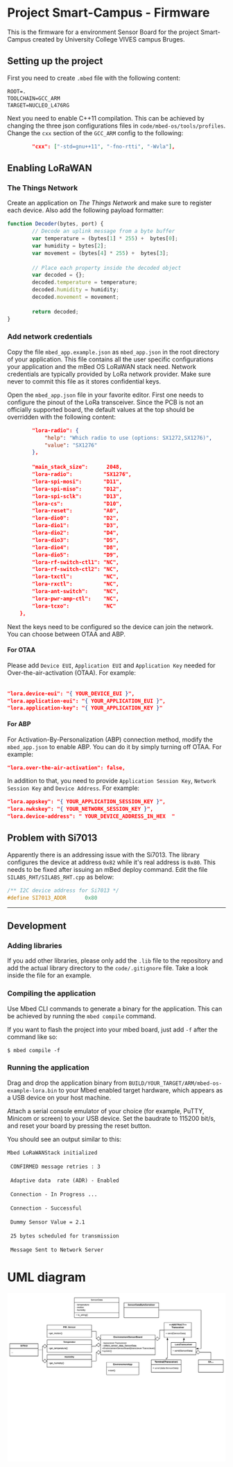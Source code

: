 # Project Smart-Campus - Firmware

This is the firmware for a environment Sensor Board for the project Smart-Campus created by University College VIVES campus Bruges.

## Setting up the project

First you need to create `.mbed` file with the following content:

```
ROOT=.
TOOLCHAIN=GCC_ARM
TARGET=NUCLEO_L476RG
```

Next you need to enable C++11 compilation. This can be achieved by changing the three json configurations files in `code/mbed-os/tools/profiles`. Change the `cxx` section of the `GCC_ARM` config to the following:

```json
        "cxx": ["-std=gnu++11", "-fno-rtti", "-Wvla"],
```

## Enabling LoRaWAN

### The Things Network

Create an application on *The Things Network* and make sure to register each device. Also add the following payload formatter:

```javascript
function Decoder(bytes, port) {
        // Decode an uplink message from a byte buffer
        var temperature = (bytes[1] * 255) +  bytes[0];
        var humidity = bytes[2];
        var movement = (bytes[4] * 255) +  bytes[3];

        // Place each property inside the decoded object
        var decoded = {};
        decoded.temperature = temperature;
        decoded.humidity = humidity;
        decoded.movement = movement;

        return decoded;
}
```

### Add network credentials

Copy the file `mbed_app.example.json` as `mbed_app.json` in the root directory of your application. This file contains all the user specific configurations your application and the mBed OS LoRaWAN stack need. Network credentials are typically provided by LoRa network provider. Make sure never to commit this file as it stores confidential keys.

Open the `mbed_app.json` file in your favorite editor. First one needs to configure the pinout of the LoRa transceiver. Since the PCB is not an officially supported board, the default values at the top should be overridden with the following content:

```json
        "lora-radio": {
            "help": "Which radio to use (options: SX1272,SX1276)",
            "value": "SX1276"
        },

        "main_stack_size":      2048,
        "lora-radio":          "SX1276",
        "lora-spi-mosi":       "D11",
        "lora-spi-miso":       "D12",
        "lora-spi-sclk":       "D13",
        "lora-cs":             "D10",
        "lora-reset":          "A0",
        "lora-dio0":           "D2",
        "lora-dio1":           "D3",
        "lora-dio2":           "D4",
        "lora-dio3":           "D5",
        "lora-dio4":           "D8",
        "lora-dio5":           "D9",
        "lora-rf-switch-ctl1": "NC",
        "lora-rf-switch-ctl2": "NC",
        "lora-txctl":          "NC",
        "lora-rxctl":          "NC",
        "lora-ant-switch":     "NC",
        "lora-pwr-amp-ctl":    "NC",
        "lora-tcxo":           "NC"
    },
```

Next the keys need to be configured so the device can join the network. You can choose between OTAA and ABP.

#### For OTAA

Please add `Device EUI`, `Application EUI` and `Application Key` needed for Over-the-air-activation (OTAA). For example:

```json

"lora.device-eui": "{ YOUR_DEVICE_EUI }",
"lora.application-eui": "{ YOUR_APPLICATION_EUI }",
"lora.application-key": "{ YOUR_APPLICATION_KEY }"
```

#### For ABP

For Activation-By-Personalization (ABP) connection method, modify the `mbed_app.json` to enable ABP. You can do it by simply turning off OTAA. For example:

```json
"lora.over-the-air-activation": false,
```

In addition to that, you need to provide `Application Session Key`, `Network Session Key` and `Device Address`. For example:

```json
"lora.appskey": "{ YOUR_APPLICATION_SESSION_KEY }",
"lora.nwkskey": "{ YOUR_NETWORK_SESSION_KEY }",
"lora.device-address": " YOUR_DEVICE_ADDRESS_IN_HEX  " 
```

## Problem with Si7013

Apparently there is an addressing issue with the Si7013. The library configures the device at address `0x82` while it's real address is `0x80`. This needs to be fixed after issuing an mBed deploy command. Edit the file `SILABS_RHT/SILABS_RHT.cpp` as below:

```c++
/** I2C device address for Si7013 */
#define SI7013_ADDR      0x80
```

---

## Development

### Adding libraries

If you add other libraries, please only add the `.lib` file to the repository and add the actual library directory to the `code/.gitignore` file. Take a look inside the file for an example.

### Compiling the application

Use Mbed CLI commands to generate a binary for the application. This can be achieved by running the `mbed compile` command.

If you want to flash the project into your mbed board, just add `-f` after the command like so:

```shell
$ mbed compile -f
```

### Running the application

Drag and drop the application binary from `BUILD/YOUR_TARGET/ARM/mbed-os-example-lora.bin` to your Mbed enabled target hardware, which appears as a USB device on your host machine. 

Attach a serial console emulator of your choice (for example, PuTTY, Minicom or screen) to your USB device. Set the baudrate to 115200 bit/s, and reset your board by pressing the reset button.

You should see an output similar to this:

```
Mbed LoRaWANStack initialized 

 CONFIRMED message retries : 3 

 Adaptive data  rate (ADR) - Enabled 

 Connection - In Progress ...

 Connection - Successful 

 Dummy Sensor Value = 2.1 

 25 bytes scheduled for transmission 
 
 Message Sent to Network Server
```

# UML diagram

![UML diagram](./images/UML.png)